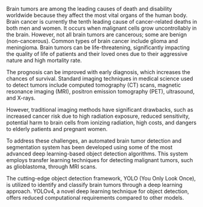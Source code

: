 Brain tumors are among the leading causes of death and disability worldwide because they affect the most vital organs of the human body. Brain cancer is currently the tenth leading cause of cancer-related deaths in both men and women. It occurs when malignant cells grow uncontrollably in the brain. However, not all brain tumors are cancerous; some are benign (non-cancerous). Common types of brain cancer include glioma and meningioma. Brain tumors can be life-threatening, significantly impacting the quality of life of patients and their loved ones due to their aggressive nature and high mortality rate.

The prognosis can be improved with early diagnosis, which increases the chances of survival. Standard imaging techniques in medical science used to detect tumors include computed tomography (CT) scans, magnetic resonance imaging (MRI), positron emission tomography (PET), ultrasound, and X-rays.

However, traditional imaging methods have significant drawbacks, such as increased cancer risk due to high radiation exposure, reduced sensitivity, potential harm to brain cells from ionizing radiation, high costs, and dangers to elderly patients and pregnant women.

To address these challenges, an automated brain tumor detection and segmentation system has been developed using some of the most advanced deep learning-based object detection algorithms. This system employs transfer learning techniques for detecting malignant tumors, such as glioblastoma, through MRI scans.

The cutting-edge object detection framework, YOLO (You Only Look Once), is utilized to identify and classify brain tumors through a deep learning approach. YOLOv4, a novel deep learning technique for object detection, offers reduced computational requirements compared to other models.
